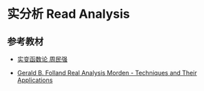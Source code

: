 # 实分析 Read Analysis

## 参考教材

- [实变函数论 周民强](../Library/《实变函数论第二版》周民强+北京大学2008年5月第2版.pdf)

- [Gerald B. Folland Real Analysis Morden - Techniques and Their Applications](../Library/[Gerald_B._Folland]_Real_Analysis__Modern_Techniq.pdf)